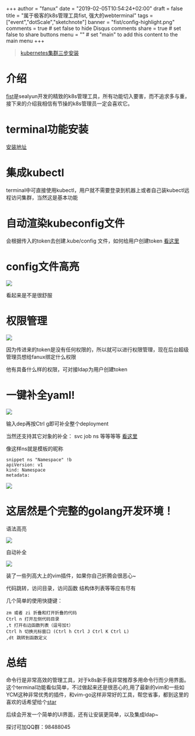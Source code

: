 +++
author = "fanux"
date = "2019-02-05T10:54:24+02:00"
draft = false
title = "属于极客的k8s管理工具fist, 强大的webterminal"
tags = ["event","dotScale","sketchnote"]
banner = "fist/config-highlight.png"
comments = true     # set false to hide Disqus comments
share = true        # set false to share buttons
menu = ""           # set "main" to add this content to the main menu
+++

> [kubernetes集群三步安装](https://sealyun.com/pro/products/)

# 介绍
[fist](https://github.com/fanux/fist)是sealyun开发的精致的k8s管理工具，所有功能切入要害，而不追求多与重，接下来的介绍我相信有节操的k8s管理员一定会喜欢它。

# terminal功能安装
[安装地址](https://github.com/fanux/fist/blob/master/terminal/README.md)

# 集成kubectl
terminal中可直接使用kubectl，用户就不需要登录到机器上或者自己装kubectl远程访问集群，当然这是基本功能

# 自动渲染kubeconfig文件
会根据传入的token去创建.kube/config 文件，如何给用户创建token [看这里](https://github.com/fanux/fist#auth)
<!--more-->

# config文件高亮
![](/fist/config-highlight.png)

看起来是不是很舒服

# 权限管理
![](/fist/RBAC.png)

因为传进来的token是没有任何权限的，所以就可以进行权限管理，现在后台超级管理员想给fanux绑定什么权限

他有具备什么样的权限，可对接ldap为用户创建token

# 一键补全yaml!
![](/fist/auto-dep.png)

输入dep再按Ctrl g即可补全整个deployment

当然还支持其它对象的补全：
svc
job
ns
等等等等 [看这里](https://github.com/andrewstuart/vim-kubernetes/blob/master/UltiSnips/yaml.snippets)

像这样ns就是模板的昵称
```
snippet ns "Namespace" !b
apiVersion: v1
kind: Namespace
metadata:
```

![](/fist/vim-plugin.gif)

# 这居然是个完整的golang开发环境！
语法高亮

![](/fist/golang-dev.png)

自动补全

![](/fist/auto-complete.png)

装了一些列高大上的vim插件，如果你自己折腾会很恶心~

代码跳转，访问目录，访问函数 结构体列表等等应有尽有

几个简单的使用快捷键：
```
zm 或者 zi 折叠和打开折叠的代码
Ctrl n 打开左侧代码目录
,t 打开右边函数列表（逗号加t）
Ctrl h 切换光标窗口 (Ctrl h Ctrl J Ctrl K Ctrl L)
,dt 跳转到函数定义
```

# 总结
命令行是非常高效的管理工具，对于k8s新手我非常推荐多用命令行而少用界面。  这个terminal功能看似简单，不过做起来还是很恶心的,用了最新的vim和一些如YCM这种非常优秀的插件，和vim-go这样非常好的工具，帮您省事，都到这里的喜欢的话希望给个[star](https://github.com/fanux/fist)

后续会开发一个简单的UI界面，还有让安装更简单，以及集成ldap~ 

探讨可加QQ群：98488045

